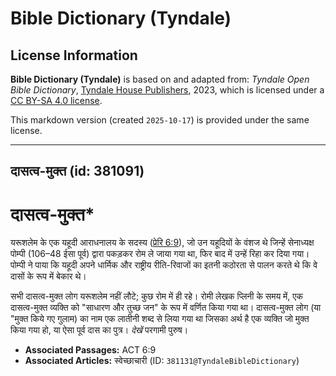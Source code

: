 # Bible Dictionary (Tyndale)

## License Information

**Bible Dictionary (Tyndale)** is based on and adapted from: _Tyndale Open Bible Dictionary_, [Tyndale House Publishers](https://tyndaleopenresources.com/), 2023, which is licensed under a [CC BY-SA 4.0 license](https://creativecommons.org/licenses/by-sa/4.0/legalcode.en).

This markdown version (created `2025-10-17`) is provided under the same license.



--------------------------------

## दासत्व-मुक्त (id: 381091)

दासत्व\-मुक्त\*
===============

यरूशलेम के एक यहूदी आराधनालय के सदस्य ([प्रेरि 6:9](https://ref.ly/Acts6:9)), जो उन यहूदियों के वंशज थे जिन्हें सेनाध्यक्ष पोम्पी (106–48 ईसा पूर्व) द्वारा पकड़कर रोम ले जाया गया था, फिर बाद में उन्हें रिहा कर दिया गया। पोम्पी ने पाया कि यहूदी अपने धार्मिक और राष्ट्रीय रीति\-रिवाजों का इतनी कठोरता से पालन करते थे कि वे दासों के रूप में बेकार थे।

सभी दासत्व\-मुक्त लोग यरूशलेम नहीं लौटे; कुछ रोम में ही रहे। रोमी लेखक प्लिनी के समय में, एक दासत्व\-मुक्त व्यक्ति को "साधारण और तुच्छ जन" के रूप में वर्णित किया गया था। दासत्व\-मुक्त लोग (या "मुक्त किये गए गुलाम) का नाम एक लातीनी शब्द से लिया गया था जिसका अर्थ है एक व्यक्ति जो मुक्त किया गया हो, या ऐसा पूर्व दास का पुत्र। *देखें* परगामी पुरुष।

* **Associated Passages:** ACT 6:9
* **Associated Articles:** स्वेच्छाचारी (ID: `381131@TyndaleBibleDictionary`)

